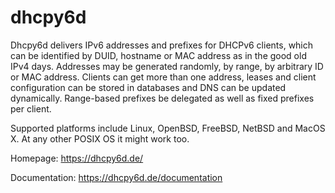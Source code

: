 dhcpy6d
=======

Dhcpy6d delivers IPv6 addresses and prefixes for DHCPv6 clients, which can be identified by DUID, hostname or MAC address as in the good old IPv4 days. Addresses may be generated randomly, by range, by arbitrary ID or MAC address. Clients can get more than one address, leases and client configuration can be stored in databases and DNS can be updated dynamically. Range-based prefixes be delegated as well as fixed prefixes per client.

Supported platforms include Linux, OpenBSD, FreeBSD, NetBSD and MacOS X. At any other POSIX OS it might work too.

Homepage: https://dhcpy6d.de/

Documentation: https://dhcpy6d.de/documentation
